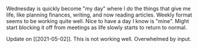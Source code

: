 Wednesday is quickly become "my day" where I do the things that give me life, like planning finances, writing, and now reading articles. Weekly format seems to be working quite well. Nice to have a day I know is "mine". Might start blocking it off from meetings as life slowly starts to return to normal. 

Update on [[2021-05-02]]. This is not working well. Overwhelmed by input. 
